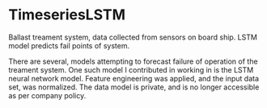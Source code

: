 # TimeseriesLSTM
Ballast treament system, data collected from sensors on board ship. LSTM model predicts fail points of system. 

There are several, models attempting to forecast failure of operation of the treament system. One such model I contributed in working in is the LSTM neural network model. Feature engineering was applied, and the input data set, was normalized. 
The data model is private, and is no longer accessible as per company policy. 
